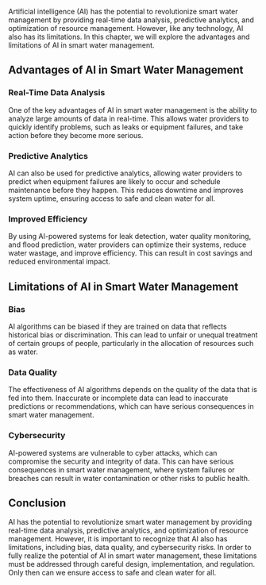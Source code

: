 
Artificial intelligence (AI) has the potential to revolutionize smart water management by providing real-time data analysis, predictive analytics, and optimization of resource management. However, like any technology, AI also has its limitations. In this chapter, we will explore the advantages and limitations of AI in smart water management.

Advantages of AI in Smart Water Management
------------------------------------------

### Real-Time Data Analysis

One of the key advantages of AI in smart water management is the ability to analyze large amounts of data in real-time. This allows water providers to quickly identify problems, such as leaks or equipment failures, and take action before they become more serious.

### Predictive Analytics

AI can also be used for predictive analytics, allowing water providers to predict when equipment failures are likely to occur and schedule maintenance before they happen. This reduces downtime and improves system uptime, ensuring access to safe and clean water for all.

### Improved Efficiency

By using AI-powered systems for leak detection, water quality monitoring, and flood prediction, water providers can optimize their systems, reduce water wastage, and improve efficiency. This can result in cost savings and reduced environmental impact.

Limitations of AI in Smart Water Management
-------------------------------------------

### Bias

AI algorithms can be biased if they are trained on data that reflects historical bias or discrimination. This can lead to unfair or unequal treatment of certain groups of people, particularly in the allocation of resources such as water.

### Data Quality

The effectiveness of AI algorithms depends on the quality of the data that is fed into them. Inaccurate or incomplete data can lead to inaccurate predictions or recommendations, which can have serious consequences in smart water management.

### Cybersecurity

AI-powered systems are vulnerable to cyber attacks, which can compromise the security and integrity of data. This can have serious consequences in smart water management, where system failures or breaches can result in water contamination or other risks to public health.

Conclusion
----------

AI has the potential to revolutionize smart water management by providing real-time data analysis, predictive analytics, and optimization of resource management. However, it is important to recognize that AI also has limitations, including bias, data quality, and cybersecurity risks. In order to fully realize the potential of AI in smart water management, these limitations must be addressed through careful design, implementation, and regulation. Only then can we ensure access to safe and clean water for all.

